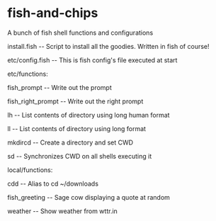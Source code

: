 # fish-and-chips
A bunch of fish shell functions and configurations

install.fish -- Script to install all the goodies. Written in fish of course!

etc/config.fish -- This is fish config's file executed at start

etc/functions:

fish_prompt -- Write out the prompt

fish_right_prompt -- Write out the right prompt

lh -- List contents of directory using long human format

ll -- List contents of directory using long format

mkdircd -- Create a directory and set CWD

sd -- Synchronizes CWD on all shells executing it

local/functions:

cdd -- Alias to cd ~/downloads

fish_greeting -- Sage cow displaying a quote at random

weather -- Show weather from wttr.in

